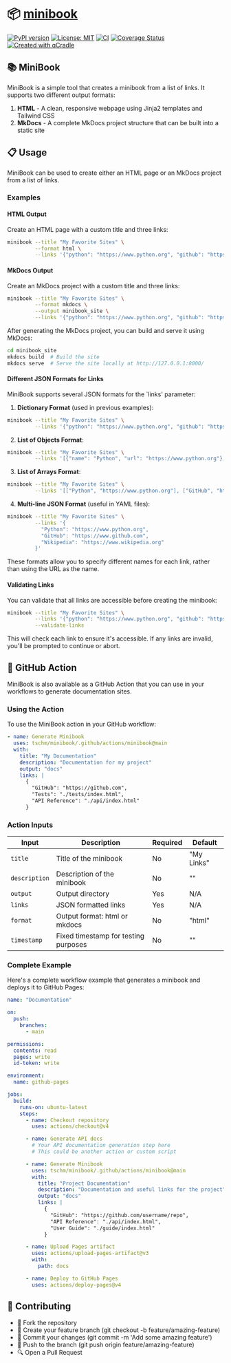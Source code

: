 # 📦 [minibook](https://tschm.github.io/minibook/)

[![PyPI version](https://badge.fury.io/py/minibook.svg)](https://badge.fury.io/py/minibook)
[![License: MIT](https://img.shields.io/badge/License-MIT-yellow.svg)](LICENSE.txt)
[![CI](https://github.com/tschm/minibook/actions/workflows/ci.yml/badge.svg)](https://github.com/tschm/minibook/actions/workflows/ci.yml)
[![Coverage Status](https://coveralls.io/repos/github/tschm/minibook/badge.svg?branch=main)](https://coveralls.io/github/tschm/minibook?branch=main)
[![Created with qCradle](https://img.shields.io/badge/Created%20with-qCradle-blue?style=flat-square)](https://github.com/tschm/package)

## 📚 MiniBook

MiniBook is a simple tool that creates a minibook
from a list of links. It supports two different output formats:

1. **HTML** - A clean, responsive webpage using Jinja2 templates and Tailwind CSS
2. **MkDocs** - A complete MkDocs project structure
that can be built into a static site

## 📋 Usage

MiniBook can be used to create either an HTML page
or an MkDocs project from a list of links.

### Examples

#### HTML Output

Create an HTML page with a custom title and three links:

```bash
minibook --title "My Favorite Sites" \
         --format html \
         --links '{"python": "https://www.python.org", "github": "https://www.github.com", "wikipedia": "https://www.wikipedia.org"}'
```

#### MkDocs Output

Create an MkDocs project with a custom title and three links:

```bash
minibook --title "My Favorite Sites" \
         --format mkdocs \
         --output minibook_site \
         --links '{"python": "https://www.python.org", "github": "https://www.github.com", "wikipedia": "https://www.wikipedia.org"}'
```

After generating the MkDocs project, you can build and serve it using MkDocs:

```bash
cd minibook_site
mkdocs build  # Build the site
mkdocs serve  # Serve the site locally at http://127.0.0.1:8000/
```

#### Different JSON Formats for Links

MiniBook supports several JSON formats for the `links' parameter:

1. **Dictionary Format** (used in previous examples):

```bash
minibook --title "My Favorite Sites" \
         --links '{"python": "https://www.python.org", "github": "https://www.github.com", "wikipedia": "https://www.wikipedia.org"}'
```

2. **List of Objects Format**:

```bash
minibook --title "My Favorite Sites" \
         --links '[{"name": "Python", "url": "https://www.python.org"}, {"name": "GitHub", "url": "https://www.github.com"}, {"name": "Wikipedia", "url": "https://www.wikipedia.org"}]'
```

3. **List of Arrays Format**:

```bash
minibook --title "My Favorite Sites" \
         --links '[["Python", "https://www.python.org"], ["GitHub", "https://www.github.com"], ["Wikipedia", "https://www.wikipedia.org"]]'
```

4. **Multi-line JSON Format** (useful in YAML files):

```bash
minibook --title "My Favorite Sites" \
         --links '{
           "Python": "https://www.python.org",
           "GitHub": "https://www.github.com",
           "Wikipedia": "https://www.wikipedia.org"
         }'
```

These formats allow you to specify different names for each link,
rather than using the URL as the name.

#### Validating Links

You can validate that all links are accessible before creating the minibook:

```bash
minibook --title "My Favorite Sites" \
         --links '{"python": "https://www.python.org", "github": "https://www.github.com"}' \
         --validate-links
```

This will check each link to ensure it's accessible.
If any links are invalid, you'll be prompted to continue or abort.

## 🔄 GitHub Action

MiniBook is also available as a GitHub Action that
you can use in your workflows to generate documentation sites.

### Using the Action

To use the MiniBook action in your GitHub workflow:

```yaml
- name: Generate Minibook
  uses: tschm/minibook/.github/actions/minibook@main
  with:
    title: "My Documentation"
    description: "Documentation for my project"
    output: "docs"
    links: |
      {
        "GitHub": "https://github.com",
        "Tests": "./tests/index.html",
        "API Reference": "./api/index.html"
      }
```

### Action Inputs

| Input | Description | Required | Default |
|-------|-------------|----------|---------|
| `title` | Title of the minibook | No | "My Links" |
| `description` | Description of the minibook | No | "" |
| `output` | Output directory | Yes | N/A |
| `links` | JSON formatted links | Yes | N/A |
| `format` | Output format: html or mkdocs | No | "html" |
| `timestamp` | Fixed timestamp for testing purposes | No | "" |

### Complete Example

Here's a complete workflow example that generates a minibook and deploys it to GitHub Pages:

```yaml
name: "Documentation"

on:
  push:
    branches:
      - main

permissions:
  contents: read
  pages: write
  id-token: write

environment:
  name: github-pages

jobs:
  build:
    runs-on: ubuntu-latest
    steps:
      - name: Checkout repository
        uses: actions/checkout@v4

      - name: Generate API docs
        # Your API documentation generation step here
        # This could be another action or custom script

      - name: Generate Minibook
        uses: tschm/minibook/.github/actions/minibook@main
        with:
          title: "Project Documentation"
          description: "Documentation and useful links for the project"
          output: "docs"
          links: |
            {
              "GitHub": "https://github.com/username/repo",
              "API Reference": "./api/index.html",
              "User Guide": "./guide/index.html"
            }

      - name: Upload Pages artifact
        uses: actions/upload-pages-artifact@v3
        with:
          path: docs

      - name: Deploy to GitHub Pages
        uses: actions/deploy-pages@v4
```

## 👥 Contributing

- 🍴 Fork the repository
- 🌿 Create your feature branch (git checkout -b feature/amazing-feature)
- 💾 Commit your changes (git commit -m 'Add some amazing feature')
- 🚢 Push to the branch (git push origin feature/amazing-feature)
- 🔍 Open a Pull Request
